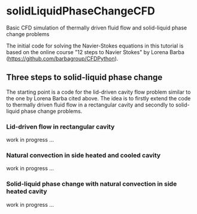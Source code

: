 # solidLiquidPhaseChangeCFD
Basic CFD simulation of thermally driven fluid flow and solid-liquid phase change problems

The initial code for solving the Navier-Stokes equations in this tutorial is based on the online course "12 steps to Navier Stokes" by Lorena Barba (https://github.com/barbagroup/CFDPython).

## Three steps to solid-liquid phase change

The starting point is a code for the lid-driven cavity flow problem similar to the one by Lorena Barba cited above. The idea is to firstly extend the code to thermally driven fluid flow in a rectangular cavity and secondly to solid-liquid phase change problems.

### Lid-driven flow in rectangular cavity

work in progress ...

### Natural convection in side heated and cooled cavity

work in progress ...

### Solid-liquid phase change with natural convection in side heated cavity 

work in progress ...
